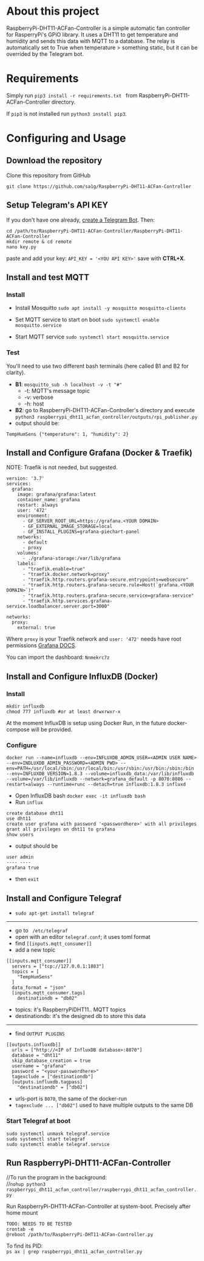 # About this project
RaspberryPi-DHT11-ACFan-Controller is a simple automatic fan controller for RasperryPi's GPiO library. It uses a DHT11 to get temperature and humidity and sends this data with MQTT to a database. The relay is automatically set to True when temperature > something static, but it can be overrided by the Telegram bot.

# Requirements
Simply run
`pip3 install -r requirements.txt ` from RaspberryPi-DHT11-ACFan-Controller directory.

If `pip3` is not installed run `python3 install pip3`.

# Configuring and Usage

## Download the repository
Clone this repository from GitHub

```
git clone https://github.com/sa1g/RaspberryPi-DHT11-ACFan-Controller
```

## Setup Telegram's API KEY
If you don't have one already, [create a Telegram Bot](https://core.telegram.org/bots).
Then:
```
cd /path/to/RaspberryPi-DHT11-ACFan-Controller/RaspberryPi-DHT11-ACFan-Controller
mkdir remote & cd remote
nano key.py
```
paste and add your key:
`API_KEY = '<YOU API KEY>'`
save with **CTRL+X**.

## Install and test MQTT
### Install
* Install Mosquitto ``` sudo apt install -y mosquitto mosquitto-clients ```

* Set MQTT service to start on boot ``` sudo systemctl enable mosquitto.service ```

* Start MQTT service ``` sudo systemctl start mosquitto.service ```

### Test
You'll need to use two different bash terminals (here called B1 and B2 for clarity).  
* **B1**: ``` mosquitto_sub -h localhost -v -t "#" ```
    - -t: MQTT's message topic
    - -v: verbose
    - -h: host
* **B2**: go to RaspberryPi-DHT11-ACFan-Controller's directory and execute ```python3 raspberrypi_dht11_acfan_controller/outputs/rpi_publisher.py```
* output should be:
```
TempHumSens {"temperature": 1, "humidity": 2}
```

## Install and Configure Grafana (Docker & Traefik)
NOTE: Traefik is not needed, but suggested.

```
version: '3.7'
services:
  grafana:
    image: grafana/grafana:latest
    container_name: grafana
    restart: always
    user: '472'
    environment:
      - GF_SERVER_ROOT_URL=https://grafana.<YOUR DOMAIN>
      - GF_EXTERNAL_IMAGE_STORAGE=local
      - GF_INSTALL_PLUGINS=grafana-piechart-panel
    networks:
      - default
      - proxy
    volumes:
      - ./grafana-storage:/var/lib/grafana
    labels:
      - "traefik.enable=true"
      - "traefik.docker.network=proxy"
      - "traefik.http.routers.grafana-secure.entrypoints=websecure"
      - "traefik.http.routers.grafana-secure.rule=Host(`grafana.<YOUR DOMAIN>`)"
      - "traefik.http.routers.grafana-secure.service=grafana-service"
      - "traefik.http.services.grafana-service.loadbalancer.server.port=3000"

networks:
  proxy:
    external: true
```
Where `proxy` is your Traefik network and `user: '472'` needs have root permissions [Grafana DOCS](https://grafana.com/docs/grafana/latest/installation/docker/).

You can import the dashboard: `Nnmekrc7z`

## Install and Configure InfluxDB (Docker)
### Install
```
mkdir influxdb
chmod 777 influxdb #or at least drwxrwxr-x
```
At the moment InfluxDB is setup using Docker Run, in the future docker-compose will be provided.
### Configure
```
docker run --name=influxdb --env=INFLUXDB_ADMIN_USER=<ADMIN USER NAME> --env=INDLUXDB_ADMIN_PASSWORD=<ADMIN PWD> --env=PATH=/usr/local/sbin:/usr/local/bin:/usr/sbin:/usr/bin:/sbin:/bin --env=INFLUXDB_VERSION=1.8.3 --volume=influxdb_data:/var/lib/influxdb --volume=/var/lib/influxdb --network=grafana_default -p 8070:8086 --restart=always --runtime=runc --detach=true influxdb:1.8.3 influxd
```
* Open InfluxDB bash
` docker exec -it influxdb bash `
* Run `influx`
```
create database dht11
use dht11
create user grafana with password '<passwordhere>' with all privileges
grant all privileges on dht11 to grafana
show users
```
* output should be

```
user admin
---- ----
grafana true
```
* then `exit`

## Install and Configure Telegraf
* ` sudo apt-get install telegraf `
----
* go to ` /etc/telegraf`
* open with an editor ` telegraf.conf `; it uses toml format
* find ` [[inputs.mqtt_consumer]] `
* add a new topic
```
[[inputs.mqtt_consumer]]
  servers = ["tcp://127.0.0.1:1883"]
  topics = [
    "TempHumSens"
  ]
  data_format = "json"
  [inputs.mqtt_consumer.tags]
    destinationdb = "db02"
```
  * topics: it's RaspberryPiDHT11.. MQTT topics  
  * destinationdb: it's the designed db to store this data  
----
* find `OUTPUT PLUGINS`
```
[[outputs.influxdb]]
  urls = ["http://<IP of InfluxDB database>:8070"]
  database = "dht11"
  skip_database_creation = true
  username = "grafana"
  password = "<your-passwordhere>"
  tagexclude = ["destinationdb"]
  [outputs.influxdb.tagpass]
    "destinationdb" = ["db02"]
```
  * urls-port is `8070`, the same of the docker-run
  * `tagexclude ... ["db02"]` used to have multiple outputs to the same DB

### Start Telegraf at boot
```
sudo systemctl unmask telegraf.service
sudo systemctl start telegraf
sudo systemctl enable telegraf.service
```

## Run RaspberryPi-DHT11-ACFan-Controller
//To run the program in the background:  
//`nohup python3 raspberrypi_dht11_acfan_controller/raspberrypi_dht11_acfan_controller.py`

Run RaspberryPi-DHT11-ACFan-Controller at system-boot. Precisely after home mount  
```
TODO: NEEDS TO BE TESTED
crontab -e
@reboot /path/to/RaspberryPi-DHT11-ACFan-Controller.py
```

To find its PID:  
`ps ax | grep raspberrypi_dht11_acfan_controller.py`  
